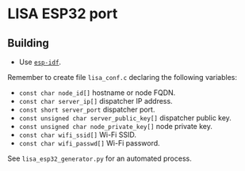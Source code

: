 # LISA ESP32 port

## Building

- Use [`esp-idf`](https://github.com/espressif/esp-idf).

Remember to create file `lisa_conf.c` declaring the following variables:

- `const char node_id[]` hostname or node FQDN.
- `const char server_ip[]` dispatcher IP address.
- `const short server_port` dispatcher port.
- `const unsigned char server_public_key[]` dispatcher public key.
- `const unsigned char node_private_key[]` node private key.
- `const char wifi_ssid[]` Wi-Fi SSID.
- `const char wifi_passwd[]` Wi-Fi password.

See `lisa_esp32_generator.py` for an automated process.

